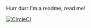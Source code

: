 Hurr durr I'm a readme, read me!


[![CircleCI](https://circleci.com/gh/osamarao/NameGameKotlin/tree/master.svg?style=svg)](https://circleci.com/gh/osamarao/NameGameKotlin/tree/master) 

